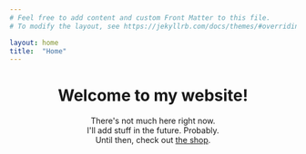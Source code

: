 ```yaml
---
# Feel free to add content and custom Front Matter to this file.
# To modify the layout, see https://jekyllrb.com/docs/themes/#overriding-theme-defaults

layout: home
title:  "Home"
---
```



<div style="text-align: center;">
	<h1>Welcome to my website!</h1>
	<p>
		There's not much here right now. <br>
		I'll add stuff in the future. Probably. <br>
		Until then, check out <a href="https://shop.dyemofo.com/">the shop</a>.
	</p>
</div>